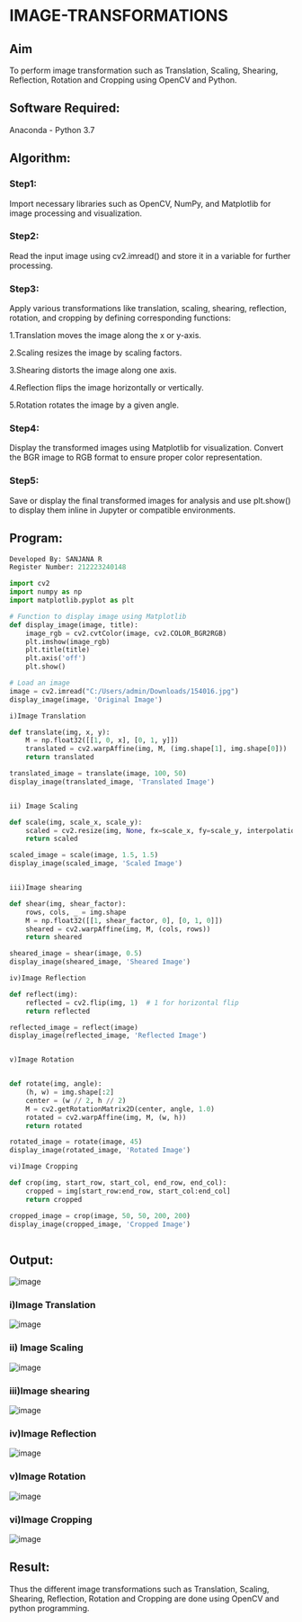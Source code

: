 # IMAGE-TRANSFORMATIONS


## Aim
To perform image transformation such as Translation, Scaling, Shearing, Reflection, Rotation and Cropping using OpenCV and Python.

## Software Required:
Anaconda - Python 3.7

## Algorithm:

### Step1:

Import necessary libraries such as OpenCV, NumPy, and Matplotlib for image processing and visualization.

### Step2:

Read the input image using cv2.imread() and store it in a variable for further processing.


### Step3:

Apply various transformations like translation, scaling, shearing, reflection, rotation, and cropping by defining corresponding functions:

1.Translation moves the image along the x or y-axis.

2.Scaling resizes the image by scaling factors.

3.Shearing distorts the image along one axis.

4.Reflection flips the image horizontally or vertically.

5.Rotation rotates the image by a given angle.

### Step4:
Display the transformed images using Matplotlib for visualization. Convert the BGR image to RGB format to ensure proper color representation.

### Step5:
Save or display the final transformed images for analysis and use plt.show() to display them inline in Jupyter or compatible environments.

## Program:
```python
Developed By: SANJANA R
Register Number: 212223240148

import cv2
import numpy as np
import matplotlib.pyplot as plt

# Function to display image using Matplotlib
def display_image(image, title):
    image_rgb = cv2.cvtColor(image, cv2.COLOR_BGR2RGB) 
    plt.imshow(image_rgb)
    plt.title(title)
    plt.axis('off')
    plt.show()

# Load an image
image = cv2.imread("C:/Users/admin/Downloads/154016.jpg")
display_image(image, 'Original Image')

i)Image Translation

def translate(img, x, y):
    M = np.float32([[1, 0, x], [0, 1, y]])
    translated = cv2.warpAffine(img, M, (img.shape[1], img.shape[0]))
    return translated

translated_image = translate(image, 100, 50)
display_image(translated_image, 'Translated Image')


ii) Image Scaling

def scale(img, scale_x, scale_y):
    scaled = cv2.resize(img, None, fx=scale_x, fy=scale_y, interpolation=cv2.INTER_LINEAR)
    return scaled

scaled_image = scale(image, 1.5, 1.5)
display_image(scaled_image, 'Scaled Image')


iii)Image shearing

def shear(img, shear_factor):
    rows, cols, _ = img.shape
    M = np.float32([[1, shear_factor, 0], [0, 1, 0]])
    sheared = cv2.warpAffine(img, M, (cols, rows))
    return sheared

sheared_image = shear(image, 0.5)
display_image(sheared_image, 'Sheared Image')

iv)Image Reflection

def reflect(img):
    reflected = cv2.flip(img, 1)  # 1 for horizontal flip
    return reflected

reflected_image = reflect(image)
display_image(reflected_image, 'Reflected Image')


v)Image Rotation


def rotate(img, angle):
    (h, w) = img.shape[:2]
    center = (w // 2, h // 2)
    M = cv2.getRotationMatrix2D(center, angle, 1.0)
    rotated = cv2.warpAffine(img, M, (w, h))
    return rotated

rotated_image = rotate(image, 45)
display_image(rotated_image, 'Rotated Image')

vi)Image Cropping

def crop(img, start_row, start_col, end_row, end_col):
    cropped = img[start_row:end_row, start_col:end_col]
    return cropped

cropped_image = crop(image, 50, 50, 200, 200)
display_image(cropped_image, 'Cropped Image')



```
## Output:

![image](https://github.com/user-attachments/assets/2f3b1644-c52e-43f0-92df-6cb7a647afab)

### i)Image Translation 

![image](https://github.com/user-attachments/assets/1d22ceaa-8b7b-453c-9061-57de3f35288b)



### ii) Image Scaling

![image](https://github.com/user-attachments/assets/4b907431-b103-42a3-842a-301c86170b06)



### iii)Image shearing

![image](https://github.com/user-attachments/assets/1063e696-7941-4c50-8f4f-8c7dc6c9598c)


### iv)Image Reflection

![image](https://github.com/user-attachments/assets/c018c30c-0a1a-4865-8cd5-8df6e98acce4)



### v)Image Rotation

![image](https://github.com/user-attachments/assets/064142ec-e185-4595-8f79-d050b10a2d4e)




### vi)Image Cropping

![image](https://github.com/user-attachments/assets/29a35917-0d38-4c83-8ffa-dfc23ef80fc1)




## Result: 

Thus the different image transformations such as Translation, Scaling, Shearing, Reflection, Rotation and Cropping are done using OpenCV and python programming.
